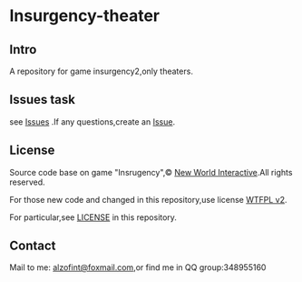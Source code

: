 # Insurgency-theater

## Intro

A repository for game insurgency2,only theaters.

## Issues task

see [Issues](https://gitee.com/polarised/insurgency-theater/issues?assignee_id=&author_id=&branch=&collaborator_ids=&issue_search=&label_ids=&label_text=&milestone_id=&priority=&private_issue=&program_id=&project_id=polarised%2Finsurgency-theater&project_type=&scope=&sort=&state=all&target_project=) .If any questions,create an [Issue](https://gitee.com/polarised/insurgency-theater/issues/new).

## License

Source code base on game "Insrugency",© [New World Interactive](https://newworldinteractive.com/).All rights reserved.

For those new code and changed in this repository,use license [WTFPL v2](https://directory.fsf.org/wiki/License:WTFPL).

For particular,see [LICENSE](https://gitee.com/polarised/insurgency-theater/raw/master/LICENSE) in this repository.

## Contact

Mail to me: alzofint@foxmail.com,or find me in QQ group:348955160

